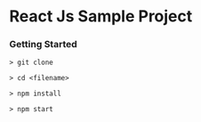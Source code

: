# React Js Sample Project

### Getting Started

```
> git clone 

> cd <filename>

> npm install

> npm start
```
